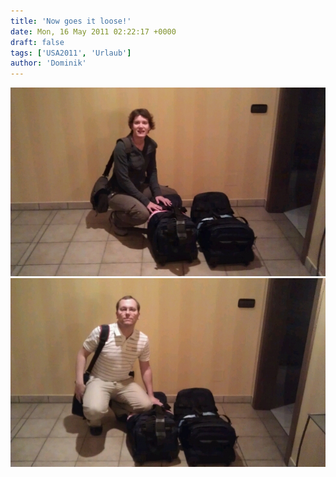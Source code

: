 ```yaml
---
title: 'Now goes it loose!'
date: Mon, 16 May 2011 02:22:17 +0000
draft: false
tags: ['USA2011', 'Urlaub']
author: 'Dominik'
---
```


![-607234084](/urlaub11to15-images/11/607234084-scaled1000.jpg?w=300)
![-606310563](/urlaub11to15-images/11/606310563-scaled1000.jpg?w=300)